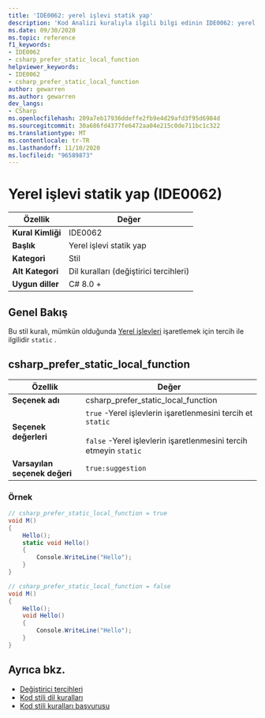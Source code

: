 ```yaml
---
title: 'IDE0062: yerel işlevi statik yap'
description: 'Kod Analizi kuralıyla ilgili bilgi edinin IDE0062: yerel işlevi statik yap'
ms.date: 09/30/2020
ms.topic: reference
f1_keywords:
- IDE0062
- csharp_prefer_static_local_function
helpviewer_keywords:
- IDE0062
- csharp_prefer_static_local_function
author: gewarren
ms.author: gewarren
dev_langs:
- CSharp
ms.openlocfilehash: 209a7eb17936ddeffe2fb9e4d29afd3f95d6984d
ms.sourcegitcommit: 30a686fd4377fe6472aa04e215c0de711bc1c322
ms.translationtype: MT
ms.contentlocale: tr-TR
ms.lasthandoff: 11/10/2020
ms.locfileid: "96589873"
---
```

# <a name="make-local-function-static-ide0062"></a>Yerel işlevi statik yap (IDE0062)

|Özellik|Değer|
|-|-|
| **Kural Kimliği** | IDE0062 |
| **Başlık** | Yerel işlevi statik yap |
| **Kategori** | Stil |
| **Alt Kategori** | Dil kuralları (değiştirici tercihleri) |
| **Uygun diller** | C# 8.0 + |

## <a name="overview"></a>Genel Bakış

Bu stil kuralı, mümkün olduğunda [Yerel işlevleri](../../../csharp/programming-guide/classes-and-structs/local-functions.md) işaretlemek için tercih ile ilgilidir `static` .

## <a name="csharp_prefer_static_local_function"></a>csharp_prefer_static_local_function

|Özellik|Değer|
|-|-|
| **Seçenek adı** | csharp_prefer_static_local_function |
| **Seçenek değerleri** | `true` -Yerel işlevlerin işaretlenmesini tercih et `static`<br /><br />`false` -Yerel işlevlerin işaretlenmesini tercih etmeyin `static` |
| **Varsayılan seçenek değeri** | `true:suggestion` |

### <a name="example"></a>Örnek

```csharp
// csharp_prefer_static_local_function = true
void M()
{
    Hello();
    static void Hello()
    {
        Console.WriteLine("Hello");
    }
}

// csharp_prefer_static_local_function = false
void M()
{
    Hello();
    void Hello()
    {
        Console.WriteLine("Hello");
    }
}
```

## <a name="see-also"></a>Ayrıca bkz.

- [Değiştirici tercihleri](modifier-preferences.md)
- [Kod stili dil kuralları](language-rules.md)
- [Kod stili kuralları başvurusu](index.md)
